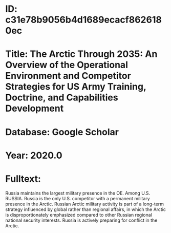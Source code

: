 # ID: c31e78b9056b4d1689ecacf8626180ec
# Title: The Arctic Through 2035: An Overview of the Operational Environment and Competitor Strategies for US Army Training, Doctrine, and Capabilities Development
# Database: Google Scholar
# Year: 2020.0
# Fulltext:
Russia maintains the largest military presence in the OE.
Among U.S. RUSSIA.
Russia is the only U.S. competitor with a permanent military presence in the Arctic.
Russian Arctic military activity is part of a long-term strategy influenced by global rather than regional affairs, in which the Arctic is disproportionately emphasized compared to other Russian regional national security interests.
Russia is actively preparing for conflict in the Arctic.